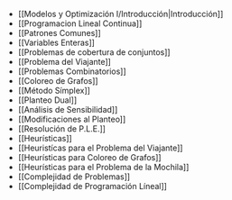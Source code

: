 - [[Modelos y Optimización I/Introducción|Introducción]]
- [[Programacion Lineal Continua]]
- [[Patrones Comunes]]
- [[Variables Enteras]]
- [[Problemas de cobertura de conjuntos]]
- [[Problema del Viajante]]
- [[Problemas Combinatorios]]
- [[Coloreo de Grafos]]
- [[Método Símplex]]
- [[Planteo Dual]]
- [[Análisis de Sensibilidad]]
- [[Modificaciones al Planteo]]
- [[Resolución de P.L.E.]]
- [[Heurísticas]]
- [[Heuristícas para el Problema del Viajante]]
- [[Heurísticas para Coloreo de Grafos]]
- [[Heurísticas para el Problema de la Mochila]]
- [[Complejidad de Problemas]]
- [[Complejidad de Programación Líneal]]
